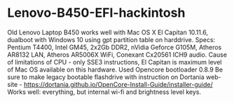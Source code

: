 # Lenovo-B450-EFI-hackintosh

Old Lenovo Laptop B450 works well with Mac OS X El Capitan 10.11.6, dualboot with Windows 10 using gpt partition table on harddrive.
Specs: Pentium T4400, Intel GM45, 2x2Gb DDR2, nVidia Geforce G105M, Atheros AR8132 LAN, Atheros AR5006X WiFi, Conexant Cx20561 ICH9 audio.
Cause of limitations of CPU - only SSE3 instructions, El Capitan is maximum level of Mac OS available on this hardware.
Used Opencore bootloader 0.8.9
Be sure to make legacy bootable flashdrive with instruction on Dortania web-site - https://dortania.github.io/OpenCore-Install-Guide/installer-guide/
Works well: everything, but internal wi-fi and brightness level keys.
